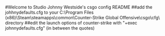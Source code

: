 #Welcome to Studio Johnny Westside's csgo config README
  ##add the johhnydefaults.cfg to your C:\Program Files (x86)\Steam\steamapps\common\Counter-Strike Global Offensive\csgo\cfg\ directory
  ##edit the launch options of counter-strike with "+exec johnnydefaults.cfg" (in between the quotes)
